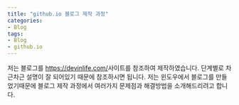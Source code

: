 ```yaml
---
title: "github.io 블로그 제작 과정"
categories:
- Blog
tags:
- Blog
- github.io
---
```


저는 블로그를 <https://devinlife.com/>사이트를 참조하여 제작하였습니다.
단계별로 차근차근 설명이 잘 되어있기 때문에 참조하시면 됩니다.
저는 윈도우에서 블로그를 만들었기때문에 블로그 제작 과정에서 여러가지 문제점과 해결방법을 소개해드리려고 합니다.
